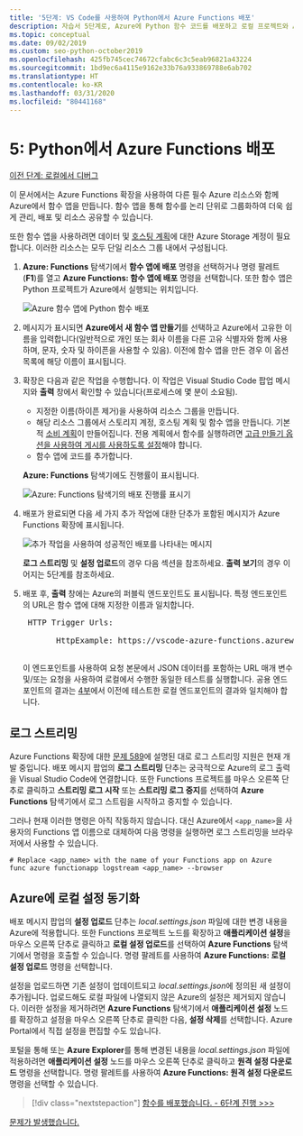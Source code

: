 ```yaml
---
title: '5단계: VS Code를 사용하여 Python에서 Azure Functions 배포'
description: 자습서 5단계로, Azure에 Python 함수 코드를 배포하고 로컬 프로젝트와 Azure 간에 로그를 스트리밍하고 설정을 동기화하는 방법을 알아봅니다.
ms.topic: conceptual
ms.date: 09/02/2019
ms.custom: seo-python-october2019
ms.openlocfilehash: 425fb745cec74672cfabc6c3c5eab96821a43224
ms.sourcegitcommit: 1bd9ec6a4115e9162e33b76a933869788e6ab702
ms.translationtype: HT
ms.contentlocale: ko-KR
ms.lasthandoff: 03/31/2020
ms.locfileid: "80441168"
---
```

# <a name="5-deploy-azure-functions-in-python"></a>5: Python에서 Azure Functions 배포

[이전 단계: 로컬에서 디버그](tutorial-vs-code-serverless-python-04.md)

이 문서에서는 Azure Functions 확장을 사용하여 다른 필수 Azure 리소스와 함께 Azure에서 함수 앱을 만듭니다. 함수 앱을 통해 함수를 논리 단위로 그룹화하여 더욱 쉽게 관리, 배포 및 리소스 공유할 수 있습니다.

또한 함수 앱을 사용하려면 데이터 및 [호스팅 계획](/azure/azure-functions/functions-scale#hosting-plan-support)에 대한 Azure Storage 계정이 필요합니다. 이러한 리소스는 모두 단일 리소스 그룹 내에서 구성됩니다.

1. **Azure: Functions** 탐색기에서 **함수 앱에 배포** 명령을 선택하거나 명령 팔레트(**F1**)를 열고 **Azure Functions: 함수 앱에 배포** 명령을 선택합니다. 또한 함수 앱은 Python 프로젝트가 Azure에서 실행되는 위치입니다.

    ![Azure 함수 앱에 Python 함수 배포](media/tutorial-vs-code-serverless-python/deploy-a-python-fuction-to-azure-function-app.png)

1. 메시지가 표시되면 **Azure에서 새 함수 앱 만들기**를 선택하고 Azure에서 고유한 이름을 입력합니다(일반적으로 개인 또는 회사 이름을 다른 고유 식별자와 함께 사용하며, 문자, 숫자 및 하이픈을 사용할 수 있음). 이전에 함수 앱을 만든 경우 이 옵션 목록에 해당 이름이 표시됩니다.

1. 확장은 다음과 같은 작업을 수행합니다. 이 작업은 Visual Studio Code 팝업 메시지와 **출력** 창에서 확인할 수 있습니다(프로세스에 몇 분이 소요됨).

    - 지정한 이름(하이픈 제거)을 사용하여 리소스 그룹을 만듭니다.
    - 해당 리소스 그룹에서 스토리지 계정, 호스팅 계획 및 함수 앱을 만듭니다. 기본적 [소비 계획](/azure/azure-functions/functions-scale#consumption-plan)이 만들어집니다. 전용 계획에서 함수를 실행하려면 [고급 만들기 옵션을 사용하여 게시를 사용하도록 설정](/azure/azure-functions/functions-develop-vs-code)해야 합니다.
    - 함수 앱에 코드를 추가합니다.

    **Azure: Functions** 탐색기에도 진행률이 표시됩니다.

    ![Azure: Functions 탐색기의 배포 진행률 표시기](media/tutorial-vs-code-serverless-python/deployment-progress-indicator-in-azure-function-explorer.png)

1. 배포가 완료되면 다음 세 가지 추가 작업에 대한 단추가 포함된 메시지가 Azure Functions 확장에 표시됩니다.

    ![추가 작업을 사용하여 성공적인 배포를 나타내는 메시지](media/tutorial-vs-code-serverless-python/azure-functions-deployment-success-with-additional-actions.png)

    **로그 스트리밍** 및 **설정 업로드**의 경우 다음 섹션을 참조하세요. **출력 보기**의 경우 이어지는 5단계를 참조하세요.

1. 배포 후, **출력** 창에는 Azure의 퍼블릭 엔드포인트도 표시됩니다. 특정 엔드포인트의 URL은 함수 앱에 대해 지정한 이름과 일치합니다.

    <pre>
    HTTP Trigger Urls:

          HttpExample: https://vscode-azure-functions.azurewebsites.net/api/HttpExample
    </pre>

    이 엔드포인트를 사용하여 요청 본문에서 JSON 데이터를 포함하는 URL 매개 변수 및/또는 요청을 사용하여 로컬에서 수행한 동일한 테스트를 실행합니다. 공용 엔드포인트의 결과는 [4부](tutorial-vs-code-serverless-python-04.md)에서 이전에 테스트한 로컬 엔드포인트의 결과와 일치해야 합니다.

## <a name="stream-logs"></a>로그 스트리밍

Azure Functions 확장에 대한 [문제 589](https://github.com/microsoft/vscode-azurefunctions/issues/589)에 설명된 대로 로그 스트리밍 지원은 현재 개발 중입니다. 배포 메시지 팝업의 **로그 스트리밍** 단추는 궁극적으로 Azure의 로그 출력을 Visual Studio Code에 연결합니다. 또한 Functions 프로젝트를 마우스 오른쪽 단추로 클릭하고 **스트리밍 로그 시작** 또는 **스트리밍 로그 중지**를 선택하여 **Azure Functions** 탐색기에서 로그 스트림을 시작하고 중지할 수 있습니다.

그러나 현재 이러한 명령은 아직 작동하지 않습니다. 대신 Azure에서 `<app_name>`을 사용자의 Functions 앱 이름으로 대체하여 다음 명령을 실행하면 로그 스트리밍을 브라우저에서 사용할 수 있습니다.

```
# Replace <app_name> with the name of your Functions app on Azure
func azure functionapp logstream <app_name> --browser
```

## <a name="sync-local-settings-to-azure"></a>Azure에 로컬 설정 동기화

배포 메시지 팝업의 **설정 업로드** 단추는 *local.settings.json* 파일에 대한 변경 내용을 Azure에 적용합니다. 또한 Functions 프로젝트 노드를 확장하고 **애플리케이션 설정**을 마우스 오른쪽 단추로 클릭하고 **로컬 설정 업로드**를 선택하여 **Azure Functions** 탐색기에서 명령을 호출할 수 있습니다. 명령 팔레트를 사용하여 **Azure Functions: 로컬 설정 업로드** 명령을 선택합니다.

설정을 업로드하면 기존 설정이 업데이트되고 *local.settings.json*에 정의된 새 설정이 추가됩니다. 업로드해도 로컬 파일에 나열되지 않은 Azure의 설정은 제거되지 않습니다. 이러한 설정을 제거하려면 **Azure Functions** 탐색기에서 **애플리케이션 설정** 노드를 확장하고 설정을 마우스 오른쪽 단추로 클릭한 다음, **설정 삭제**를 선택합니다. Azure Portal에서 직접 설정을 편집할 수도 있습니다.

포털을 통해 또는 **Azure Explorer**를 통해 변경된 내용을 *local.settings.json* 파일에 적용하려면 **애플리케이션 설정** 노드를 마우스 오른쪽 단추로 클릭하고 **원격 설정 다운로드** 명령을 선택합니다. 명령 팔레트를 사용하여 **Azure Functions: 원격 설정 다운로드** 명령을 선택할 수 있습니다.

> [!div class="nextstepaction"]
> [함수를 배포했습니다. - 6단계 진행 >>>](tutorial-vs-code-serverless-python-06.md)

[문제가 발생했습니다.](https://www.research.net/r/PWZWZ52?tutorial=vscode-functions-python&step=05-deploy)
